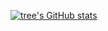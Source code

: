 [![tree's GitHub stats](https://github-readme-stats.vercel.app/api?username=huyanhai&hide=contribs,prs&show_icons=true&theme=radical)](https://github.com/anuraghazra/github-readme-stats)
